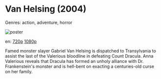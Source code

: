 # Van Helsing (2004)

Genres: action, adventure, horror

![poster](http://image.tmdb.org/t/p/w500/s2OPT5CZsZBQYAIlO9Mv4AimHvV.jpg)

en:
  [720p](magnet:?xt=urn:btih:0E4C4BE088E06F5B641B7E32C3B7AED642316498&tr=udp://glotorrents.pw:6969/announce&tr=udp://tracker.opentrackr.org:1337/announce&tr=udp://torrent.gresille.org:80/announce&tr=udp://tracker.openbittorrent.com:80&tr=udp://tracker.coppersurfer.tk:6969&tr=udp://tracker.leechers-paradise.org:6969&tr=udp://p4p.arenabg.ch:1337&tr=udp://tracker.internetwarriors.net:1337)
  [1080p](magnet:?xt=urn:btih:C18E394C568E1F58587E04929AB98A34384EB952&tr=udp://glotorrents.pw:6969/announce&tr=udp://tracker.opentrackr.org:1337/announce&tr=udp://torrent.gresille.org:80/announce&tr=udp://tracker.openbittorrent.com:80&tr=udp://tracker.coppersurfer.tk:6969&tr=udp://tracker.leechers-paradise.org:6969&tr=udp://p4p.arenabg.ch:1337&tr=udp://tracker.internetwarriors.net:1337)
  


Famed monster slayer Gabriel Van Helsing is dispatched to Transylvania to assist the last of the Valerious bloodline in defeating Count Dracula. Anna Valerious reveals that Dracula has formed an unholy alliance with Dr. Frankenstein's monster and is hell-bent on exacting a centuries-old curse on her family.